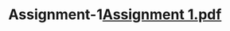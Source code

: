 # Assignment-1[Assignment 1.pdf](https://github.com/neb-lab/Assignment-1/files/9579742/Assignment.1.pdf)
